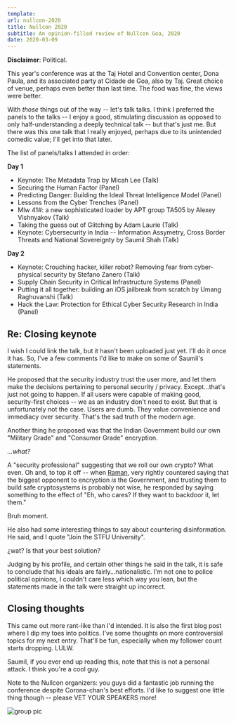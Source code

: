 ```yaml
---
template:
url: nullcon-2020
title: Nullcon 2020
subtitle: An opinion-filled review of Nullcon Goa, 2020
date: 2020-03-09
---
```


**Disclaimer**: Political.

This year's conference was at the Taj Hotel and Convention center, Dona
Paula, and its associated party at Cidade de Goa, also by Taj.
Great choice of venue, perhaps even better than last time. The food was
fine, the views were better.

With _those_ things out of the way -- let's talk talks. I think
I preferred the panels to the talks -- I enjoy a good, stimulating
discussion as opposed to only half-understanding a deeply technical
talk -- but that's just me. But there was this one talk that I really
enjoyed, perhaps due to its unintended comedic value; I'll get into that
later.

The list of panels/talks I attended in order:

**Day 1**

- Keynote: The Metadata Trap by Micah Lee (Talk)
- Securing the Human Factor (Panel)
- Predicting Danger: Building the Ideal Threat Intelligence Model (Panel)
- Lessons from the Cyber Trenches (Panel)
- Mlw 41#: a new sophisticated loader by APT group TA505 by Alexey Vishnyakov (Talk)
- Taking the guess out of Glitching by Adam Laurie (Talk)
- Keynote: Cybersecurity in India -- Information Assymetry, Cross Border
    Threats and National Sovereignty by Saumil Shah (Talk)

**Day 2**

- Keynote: Crouching hacker, killer robot? Removing fear from
    cyber-physical security by Stefano Zanero (Talk)
- Supply Chain Security in Critical Infrastructure Systems (Panel)
- Putting it all together: building an iOS jailbreak from scratch by
    Umang Raghuvanshi (Talk)
- Hack the Law: Protection for Ethical Cyber Security Research in India
  (Panel)

## Re: Closing keynote

I wish I could link the talk, but it hasn't been uploaded just yet. I'll
do it once it has. So, I've a few comments I'd like to make on some of
Saumil's statements.

He proposed that the security industry trust the user more, and let them
make the decisions pertaining to personal security / privacy.
Except...that's just not going to happen. If all users were capable
of making good, security-first choices -- we as an industry don't
need to exist. But that is unfortunately not the case.
Users are dumb. They value convenience and immediacy over
security. That's the sad truth of the modern age.

Another thing he proposed was that the Indian Government build our own
"Military Grade" and "Consumer Grade" encryption.

_...what?_

A "security professional" suggesting that we roll our own crypto? What
even. Oh and, to top it off -- when
[Raman](https://twitter.com/tame_wildcard), very rightly countered
saying that the biggest opponent to encryption _is_ the Government, and
trusting them to build safe cryptosystems is probably not wise, he
responded by saying something to the effect of "Eh, who cares? If they
want to backdoor it, let them." 

Bruh moment.

He also had some interesting things to say about countering
disinformation. He said, and I quote "Join the STFU University".

¿wat? Is that your best solution? 

Judging by his profile, and certain other things he said in the talk, it
is safe to conclude that his ideals are fairly...nationalistic. I'm not
one to police political opinions, I couldn't care less which way you
lean, but the statements made in the talk were straight up
incorrect.

## Closing thoughts

This came out more rant-like than I'd intended. It is also the first
blog post where I dip my toes into politics. I've some thoughts on more
controversial topics for my next entry. That'll be fun, especially when
my follower count starts dropping. LULW.

Saumil, if you ever end up reading this, note that this is not
a personal attack. I think you're a cool guy.

Note to the Nullcon organizers: you guys did a fantastic job running the
conference despite Corona-chan's best efforts. I'd like to suggest one
little thing though -- please VET YOUR SPEAKERS more!

![group pic](/static/img/nullcon_beach.jpg)
